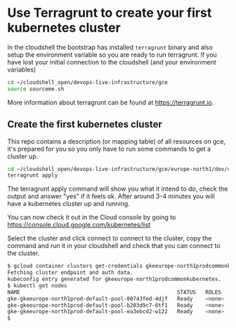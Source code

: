 # Use Terragrunt to create your first kubernetes cluster

In the cloudshell the bootstrap has installed `terragrunt` binary and also setup the environment variable so you are ready to run terragrunt. If you have lost your initial connection to the cloudshell (and your environment variables)

```bash
cd ~/cloudshell_open/devops-live-infrastructure/gce
source sourceme.sh
````

More information about terragrunt can be found at https://terragrunt.io.

## Create the first kubernetes cluster

This repo contains a description (or mapping table) of all resources on gce, it's prepared for you so you only have to run some commands to get a cluster up.

```bash
cd ~/cloudshell_open/devops-live-infrastructure/gce/europe-north1/dev/common/kubernetes
terragrunt apply 
```

The terragrunt apply command will show you what it intend to do, check the output and answer "yes" if it feels ok. After around 3-4 minutes you will have a kubernetes cluster up and running. 

You can now check it out in the Cloud console by going to https://console.cloud.google.com/kubernetes/list

Select the cluster and click connect to connect to the cluster, copy the command and run it in your cloudshell and check that you can connect to the cluster.

```bash
$ gcloud container clusters get-credentials gkeeurope-north1prodcommonkubernetes --region europe-north1 --project prepedu-mikael-tf-pr1
Fetching cluster endpoint and auth data.
kubeconfig entry generated for gkeeurope-north1prodcommonkubernetes.
$ kubectl get nodes
NAME                                                  STATUS   ROLES    AGE     VERSION
gke-gkeeurope-north1prod-default-pool-00743fed-4djf   Ready    <none>   3h20m   v1.16.13-gke.401
gke-gkeeurope-north1prod-default-pool-b203d9c7-6tf1   Ready    <none>   3h20m   v1.16.13-gke.401
gke-gkeeurope-north1prod-default-pool-ea3ebcd2-w122   Ready    <none>   3h20m   v1.16.13-gke.401
$
```